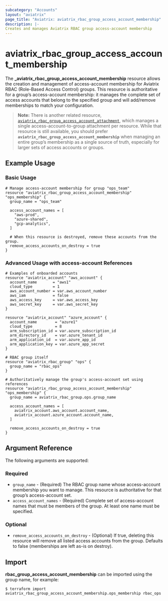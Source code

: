 ```yaml
---
subcategory: "Accounts"
layout: "aviatrix"
page_title: "Aviatrix: aviatrix_rbac_group_access_account_membership"
description: |-
Creates and manages Aviatrix RBAC group access-account membership
---
```

# aviatrix_rbac_group_access_account_membership

The **_aviatrix_rbac_group_access_account_membership** resource allows the creation and management of access-account membership for Aviatrix RBAC (Role-Based Access Control) groups. This resource is authoritative for a group’s access-account membership: it manages the complete set of access accounts that belong to the specified group and will add/remove memberships to match your configuration.

> **Note:** There is another related resource, [`aviatrix_rbac_group_access_account_attachment`](./aviatrix_rbac_group_access_account_attachment.md), which manages a single access-account-to-group attachment per resource. While that resource is still available, you should prefer **`aviatrix_rbac_group_access_account_membership`** when managing an entire group’s membership as a single source of truth, especially for larger sets of access accounts or groups.

## Example Usage

### Basic Usage

```hcl
# Manage access-account membership for group "ops_team"
resource "aviatrix_rbac_group_access_account_membership" "ops_membership" {
  group_name = "ops_team"

  access_account_names = [
    "aws-prod",
    "azure-shared",
    "gcp-analytics",
  ]

  # When this resource is destroyed, remove these accounts from the group.
  remove_access_accounts_on_destroy = true
}
```

### Advanced Usage with access-account References
```hcl
# Examples of onboarded accounts
resource "aviatrix_account" "aws_account" {
  account_name       = "aws1"
  cloud_type         = 1
  aws_account_number = var.aws_account_number
  aws_iam            = false
  aws_access_key     = var.aws_access_key
  aws_secret_key     = var.aws_secret_key
}

resource "aviatrix_account" "azure_account" {
  account_name        = "azure1"
  cloud_type          = 8
  arm_subscription_id = var.azure_subscription_id
  arm_directory_id    = var.azure_tenant_id
  arm_application_id  = var.azure_app_id
  arm_application_key = var.azure_app_secret
}

# RBAC group itself
resource "aviatrix_rbac_group" "ops" {
  group_name = "rbac_ops"
}

# Authoritatively manage the group's access-account set using references
resource "aviatrix_rbac_group_access_account_membership" "ops_membership" {
  group_name = aviatrix_rbac_group.ops.group_name

  access_account_names = [
    aviatrix_account.aws_account.account_name,
    aviatrix_account.azure_account.account_name,
  ]

  remove_access_accounts_on_destroy = true
}
```

## Argument Reference

The following arguments are supported:

### Required
* `group_name` - (Required) The RBAC group name whose access-account membership you want to manage. This resource is authoritative for that group’s access-account set.
* `access_account_names` - (Required) Complete set of access-account names that must be members of the group. At least one name must be specified.

### Optional
* `remove_access_accounts_on_destroy` - (Optional) If true, deleting this resource will remove all listed access accounts from the group. Defaults to false (memberships are left as-is on destroy).

## Import

**rbac_group_access_account_membership** can be imported using the group name, for example:

```
$ terraform import aviatrix_rbac_group_access_account_membership.ops_membership rbac_ops
```

